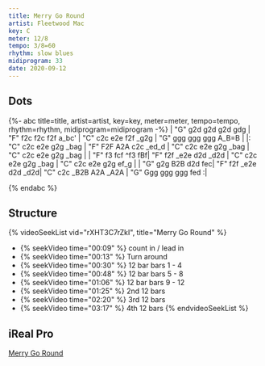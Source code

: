 ```yaml
---
title: Merry Go Round
artist: Fleetwood Mac
key: C
meter: 12/8
tempo: 3/8=60
rhythm: slow blues
midiprogram: 33
date: 2020-09-12
---
```


## Dots

<!-- prettier-ignore -->
{%- abc title=title, artist=artist, key=key, meter=meter, tempo=tempo, rhythm=rhythm,  midiprogram=midiprogram -%}
| "G" g2d g2d g2d gdg | "F" f2c f2c f2f a_bc' | "C" c2c e2e f2f _g2g | "G" ggg ggg ggg A_B=B |
|: "C" c2c e2e g2g _bag | "F" F2F A2A c2c _ed_d | "C" c2c e2e g2g _bag |  "C" c2c e2e g2g _bag |
| "F" f3 fcf ^f3 fBf| "F" f2f _e2e d2d _d2d | "C" c2c e2e g2g _bag | "C" c2c e2e g2g ef_g  |
| "G" g2g B2B d2d fec| "F" f2f _e2e d2d _d2d| "C" c2c _B2B A2A _A2A | "G" Ggg ggg ggg fed :|

{% endabc %}

## Structure

{% videoSeekList vid="rXHT3C7rZkI", title="Merry Go Round" %}

- {% seekVideo time="00:09" %} count in / lead in
- {% seekVideo time="00:13" %} Turn around
- {% seekVideo time="00:30" %} 12 bar bars 1 - 4
- {% seekVideo time="00:48" %} 12 bar bars 5 - 8
- {% seekVideo time="01:06" %} 12 bar bars 9 - 12
- {% seekVideo time="01:25" %} 2nd 12 bars
- {% seekVideo time="02:20" %} 3rd 12 bars
- {% seekVideo time="03:17" %} 4th 12 bars
  {% endvideoSeekList %}

## iReal Pro

<a href="irealb://Merry%20Go%20Round%3DMac%20Fleetwood%3D%3DSlow%20Blues%3DC%3D0%3D1r34LbKcu7QyX7C7XyQ%7C7F%7CQyX%2C7C%7B%7CQyX7%2CG%7CQyX%2C7C%7CQyX7F%2CXyQ%7CG21T%7C%2C7G%7CQZF7Xy%7CQyX7F%7CQyX7GZLl%20cKQyX7CZL%20lcKQC7%2CXyL%20lcK%20%20%3C4x%3E%20%7D%7CC7XyQZ%20%3DPop-Shuffle%3D75%3D1">Merry Go Round</a>
